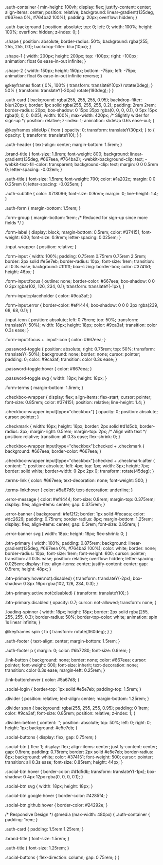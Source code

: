 .auth-container {
  min-height: 100vh;
  display: flex;
  justify-content: center;
  align-items: center;
  position: relative;
  background: linear-gradient(135deg, #667eea 0%, #764ba2 100%);
  padding: 20px;
  overflow: hidden;
}

.auth-background {
  position: absolute;
  top: 0;
  left: 0;
  width: 100%;
  height: 100%;
  overflow: hidden;
  z-index: 0;
}

.shape {
  position: absolute;
  border-radius: 50%;
  background: rgba(255, 255, 255, 0.1);
  backdrop-filter: blur(10px);
}

.shape-1 {
  width: 200px;
  height: 200px;
  top: -100px;
  right: -100px;
  animation: float 6s ease-in-out infinite;
}

.shape-2 {
  width: 150px;
  height: 150px;
  bottom: -75px;
  left: -75px;
  animation: float 6s ease-in-out infinite reverse;
}

@keyframes float {
  0%, 100% { transform: translateY(0px) rotate(0deg); }
  50% { transform: translateY(-20px) rotate(180deg); }
}

.auth-card {
  background: rgba(255, 255, 255, 0.95);
  backdrop-filter: blur(20px);
  border: 1px solid rgba(255, 255, 255, 0.2);
  padding: 2rem 2rem;
  border-radius: 20px;
  box-shadow: 
    0 15px 35px rgba(0, 0, 0, 0.1),
    0 5px 15px rgba(0, 0, 0, 0.05);
  width: 100%;
  max-width: 420px; /* Slightly wider for sign-up */
  position: relative;
  z-index: 1;
  animation: slideUp 0.6s ease-out;
}

@keyframes slideUp {
  from {
    opacity: 0;
    transform: translateY(30px);
  }
  to {
    opacity: 1;
    transform: translateY(0);
  }
}

.auth-header {
  text-align: center;
  margin-bottom: 1.5rem;
}

.brand-title {
  font-size: 1.8rem;
  font-weight: 800;
  background: linear-gradient(135deg, #667eea, #764ba2);
  -webkit-background-clip: text;
  -webkit-text-fill-color: transparent;
  background-clip: text;
  margin: 0 0 0.5rem 0;
  letter-spacing: -0.02em;
}

.auth-title {
  font-size: 1.5rem;
  font-weight: 700;
  color: #1a202c;
  margin: 0 0 0.25rem 0;
  letter-spacing: -0.025em;
}

.auth-subtitle {
  color: #718096;
  font-size: 0.9rem;
  margin: 0;
  line-height: 1.4;
}

.auth-form {
  margin-bottom: 1.5rem;
}

.form-group {
  margin-bottom: 1rem; /* Reduced for sign-up since more fields */
}

.form-label {
  display: block;
  margin-bottom: 0.5rem;
  color: #374151;
  font-weight: 600;
  font-size: 0.9rem;
  letter-spacing: 0.025em;
}

.input-wrapper {
  position: relative;
}

.form-input {
  width: 100%;
  padding: 0.75rem 0.75rem 0.75rem 2.5rem;
  border: 2px solid #e5e7eb;
  border-radius: 10px;
  font-size: 1rem;
  transition: all 0.3s ease;
  background: #ffffff;
  box-sizing: border-box;
  color: #374151;
  height: 46px;
}

.form-input:focus {
  outline: none;
  border-color: #667eea;
  box-shadow: 0 0 0 3px rgba(102, 126, 234, 0.1);
  transform: translateY(-1px);
}

.form-input::placeholder {
  color: #9ca3af;
}

.form-input.error {
  border-color: #ef4444;
  box-shadow: 0 0 0 3px rgba(239, 68, 68, 0.1);
}

.input-icon {
  position: absolute;
  left: 0.75rem;
  top: 50%;
  transform: translateY(-50%);
  width: 18px;
  height: 18px;
  color: #9ca3af;
  transition: color 0.3s ease;
}

.form-input:focus + .input-icon {
  color: #667eea;
}

.password-toggle {
  position: absolute;
  right: 0.75rem;
  top: 50%;
  transform: translateY(-50%);
  background: none;
  border: none;
  cursor: pointer;
  padding: 0;
  color: #9ca3af;
  transition: color 0.3s ease;
}

.password-toggle:hover {
  color: #667eea;
}

.password-toggle svg {
  width: 18px;
  height: 18px;
}

.form-terms {
  margin-bottom: 1.5rem;
}

.checkbox-wrapper {
  display: flex;
  align-items: flex-start;
  cursor: pointer;
  font-size: 0.85rem;
  color: #374151;
  position: relative;
  line-height: 1.4;
}

.checkbox-wrapper input[type="checkbox"] {
  opacity: 0;
  position: absolute;
  cursor: pointer;
}

.checkmark {
  width: 16px;
  height: 16px;
  border: 2px solid #d1d5db;
  border-radius: 3px;
  margin-right: 0.5rem;
  margin-top: 2px; /* Align with text */
  position: relative;
  transition: all 0.3s ease;
  flex-shrink: 0;
}

.checkbox-wrapper input[type="checkbox"]:checked + .checkmark {
  background: #667eea;
  border-color: #667eea;
}

.checkbox-wrapper input[type="checkbox"]:checked + .checkmark:after {
  content: '';
  position: absolute;
  left: 4px;
  top: 1px;
  width: 3px;
  height: 7px;
  border: solid white;
  border-width: 0 2px 2px 0;
  transform: rotate(45deg);
}

.terms-link {
  color: #667eea;
  text-decoration: none;
  font-weight: 500;
}

.terms-link:hover {
  color: #5a67d8;
  text-decoration: underline;
}

.error-message {
  color: #ef4444;
  font-size: 0.8rem;
  margin-top: 0.375rem;
  display: flex;
  align-items: center;
  gap: 0.375rem;
}

.error-banner {
  background: #fef2f2;
  border: 1px solid #fecaca;
  color: #dc2626;
  padding: 0.75rem;
  border-radius: 8px;
  margin-bottom: 1.25rem;
  display: flex;
  align-items: center;
  gap: 0.5rem;
  font-size: 0.85rem;
}

.error-banner svg {
  width: 18px;
  height: 18px;
  flex-shrink: 0;
}

.btn-primary {
  width: 100%;
  padding: 0.875rem;
  background: linear-gradient(135deg, #667eea 0%, #764ba2 100%);
  color: white;
  border: none;
  border-radius: 10px;
  font-size: 1rem;
  font-weight: 600;
  cursor: pointer;
  transition: all 0.3s ease;
  position: relative;
  overflow: hidden;
  letter-spacing: 0.025em;
  display: flex;
  align-items: center;
  justify-content: center;
  gap: 0.5rem;
  height: 48px;
}

.btn-primary:hover:not(:disabled) {
  transform: translateY(-2px);
  box-shadow: 0 8px 16px rgba(102, 126, 234, 0.3);
}

.btn-primary:active:not(:disabled) {
  transform: translateY(0);
}

.btn-primary:disabled {
  opacity: 0.7;
  cursor: not-allowed;
  transform: none;
}

.loading-spinner {
  width: 18px;
  height: 18px;
  border: 2px solid rgba(255, 255, 255, 0.3);
  border-radius: 50%;
  border-top-color: white;
  animation: spin 1s linear infinite;
}

@keyframes spin {
  to {
    transform: rotate(360deg);
  }
}

.auth-footer {
  text-align: center;
  margin-bottom: 1.5rem;
}

.auth-footer p {
  margin: 0;
  color: #6b7280;
  font-size: 0.9rem;
}

.link-button {
  background: none;
  border: none;
  color: #667eea;
  cursor: pointer;
  font-weight: 600;
  font-size: inherit;
  text-decoration: none;
  transition: color 0.3s ease;
  margin-left: 0.25rem;
}

.link-button:hover {
  color: #5a67d8;
}

.social-login {
  border-top: 1px solid #e5e7eb;
  padding-top: 1.5rem;
}

.divider {
  position: relative;
  text-align: center;
  margin-bottom: 1.25rem;
}

.divider span {
  background: rgba(255, 255, 255, 0.95);
  padding: 0 1rem;
  color: #9ca3af;
  font-size: 0.85rem;
  position: relative;
  z-index: 1;
}

.divider::before {
  content: '';
  position: absolute;
  top: 50%;
  left: 0;
  right: 0;
  height: 1px;
  background: #e5e7eb;
}

.social-buttons {
  display: flex;
  gap: 0.75rem;
}

.social-btn {
  flex: 1;
  display: flex;
  align-items: center;
  justify-content: center;
  gap: 0.5rem;
  padding: 0.75rem;
  border: 2px solid #e5e7eb;
  border-radius: 8px;
  background: white;
  color: #374151;
  font-weight: 500;
  cursor: pointer;
  transition: all 0.3s ease;
  font-size: 0.85rem;
  height: 44px;
}

.social-btn:hover {
  border-color: #d1d5db;
  transform: translateY(-1px);
  box-shadow: 0 4px 12px rgba(0, 0, 0, 0.1);
}

.social-btn svg {
  width: 18px;
  height: 18px;
}

.social-btn.google:hover {
  border-color: #4285f4;
}

.social-btn.github:hover {
  border-color: #24292e;
}

/* Responsive Design */
@media (max-width: 480px) {
  .auth-container {
    padding: 1rem;
  }
  
  .auth-card {
    padding: 1.5rem 1.25rem;
  }
  
  .brand-title {
    font-size: 1.5rem;
  }
  
  .auth-title {
    font-size: 1.25rem;
  }
  
  .social-buttons {
    flex-direction: column;
    gap: 0.75rem;
  }
}